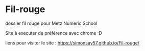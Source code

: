 # Fil-rouge
dossier fil rouge pour Metz Numeric School

Site à executer de préférence avec chrome :D

liens pour visiter le site : https://simonsay57.github.io/Fil-rouge/
